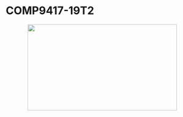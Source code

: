 # COMP9417-19T2


<div align=center><img width="390" height="225" src="https://github.com/US579/COMP9417-19T2/blob/master/comp9417final.png"/></div>
